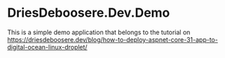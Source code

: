 # DriesDeboosere.Dev.Demo
This is a simple demo application that belongs to the tutorial on https://driesdeboosere.dev/blog/how-to-deploy-aspnet-core-31-app-to-digital-ocean-linux-droplet/
